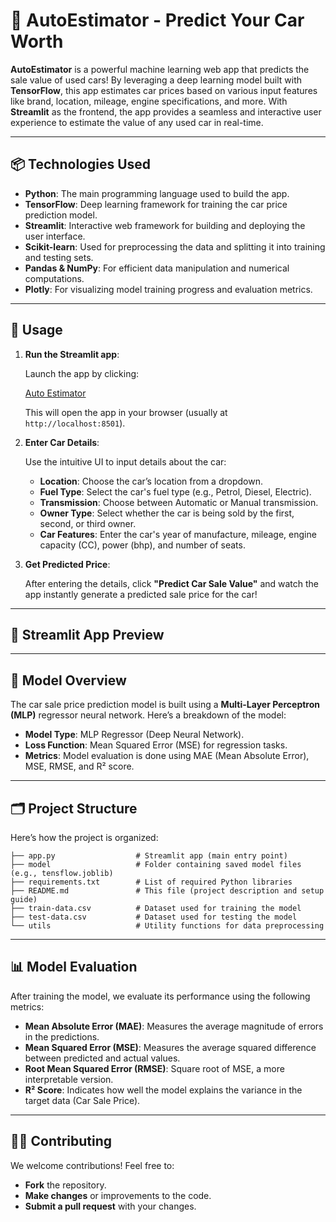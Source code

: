 # 🚗 AutoEstimator - Predict Your Car Worth

**AutoEstimator** is a powerful machine learning web app that predicts the sale value of used cars! By leveraging a deep learning model built with **TensorFlow**, this app estimates car prices based on various input features like brand, location, mileage, engine specifications, and more. With **Streamlit** as the frontend, the app provides a seamless and interactive user experience to estimate the value of any used car in real-time.

---

## 📦 **Technologies Used**

- **Python**: The main programming language used to build the app.
- **TensorFlow**: Deep learning framework for training the car price prediction model.
- **Streamlit**: Interactive web framework for building and deploying the user interface.
- **Scikit-learn**: Used for preprocessing the data and splitting it into training and testing sets.
- **Pandas & NumPy**: For efficient data manipulation and numerical computations.
- **Plotly**: For visualizing model training progress and evaluation metrics.

---


## 🚀 **Usage**

1. **Run the Streamlit app**:

   Launch the app by clicking:

   
   [Auto Estimator](https://autoestimator-bpz3rparyd7dh5sb5znyli.streamlit.app/)

   This will open the app in your browser (usually at `http://localhost:8501`).

2. **Enter Car Details**:

   Use the intuitive UI to input details about the car:
   - **Location**: Choose the car’s location from a dropdown.
   - **Fuel Type**: Select the car's fuel type (e.g., Petrol, Diesel, Electric).
   - **Transmission**: Choose between Automatic or Manual transmission.
   - **Owner Type**: Select whether the car is being sold by the first, second, or third owner.
   - **Car Features**: Enter the car's year of manufacture, mileage, engine capacity (CC), power (bhp), and number of seats.

3. **Get Predicted Price**:

   After entering the details, click **"Predict Car Sale Value"** and watch the app instantly generate a predicted sale price for the car!

---

## 🌟 **Streamlit App Preview**

---

## 🔧 **Model Overview**

The car sale price prediction model is built using a **Multi-Layer Perceptron (MLP)** regressor neural network. Here’s a breakdown of the model:

- **Model Type**: MLP Regressor (Deep Neural Network).
- **Loss Function**: Mean Squared Error (MSE) for regression tasks.
- **Metrics**: Model evaluation is done using MAE (Mean Absolute Error), MSE, RMSE, and R² score.

---

## 🗂️ **Project Structure**

Here’s how the project is organized:

```
├── app.py                  # Streamlit app (main entry point)
├── model                   # Folder containing saved model files (e.g., tensflow.joblib)
├── requirements.txt        # List of required Python libraries
├── README.md               # This file (project description and setup guide)
├── train-data.csv          # Dataset used for training the model
├── test-data.csv           # Dataset used for testing the model
└── utils                   # Utility functions for data preprocessing
```

---

## 📊 **Model Evaluation**

After training the model, we evaluate its performance using the following metrics:

- **Mean Absolute Error (MAE)**: Measures the average magnitude of errors in the predictions.
- **Mean Squared Error (MSE)**: Measures the average squared difference between predicted and actual values.
- **Root Mean Squared Error (RMSE)**: Square root of MSE, a more interpretable version.
- **R² Score**: Indicates how well the model explains the variance in the target data (Car Sale Price).

---

## 🧑‍💻 **Contributing**

We welcome contributions! Feel free to:
- **Fork** the repository.
- **Make changes** or improvements to the code.
- **Submit a pull request** with your changes.

